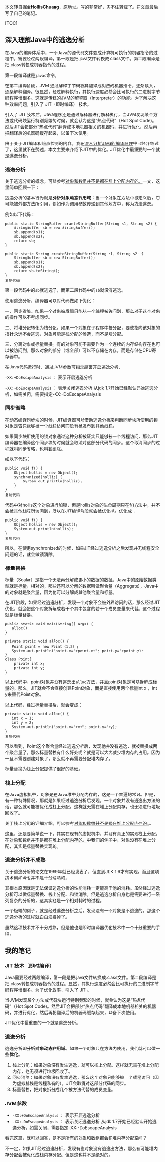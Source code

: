 #

本文转自掘金**HollisChuang**，[原地址](https://javadoop.com/post/AbstractQueuedSynchronizer)。写的非常好，忍不住转载了。在文章最后写了自己的笔记。

[TOC]



## 深入理解Java中的逃逸分析

在Java的编译体系中，一个Java的源代码文件变成计算机可执行的机器指令的过程中，需要经过两段编译，第一段是把.java文件转换成.class文件。第二段编译是把.class转换成机器指令的过程。

第一段编译就是`javac`命令。

在第二编译阶段，JVM 通过解释字节码将其翻译成对应的机器指令，逐条读入，逐条解释翻译。很显然，经过解释执行，其执行速度必然会比可执行的二进制字节码程序慢很多。这就是传统的JVM的解释器（Interpreter）的功能。为了解决这种效率问题，引入了 JIT（即时编译） 技术。

引入了 JIT 技术后，Java程序还是通过解释器进行解释执行，当JVM发现某个方法或代码块运行特别频繁的时候，就会认为这是“热点代码”（Hot Spot Code)。然后JIT会把部分“热点代码”翻译成本地机器相关的机器码，并进行优化，然后再把翻译后的机器码缓存起来，以备下次使用。

由于关于JIT编译和热点检测的内容，我在[深入分析Java的编译原理](https://link.juejin.im/?target=http%3A%2F%2Fwww.hollischuang.com%2Farchives%2F2322)中已经介绍过了，这里就不在赘述，本文主要来介绍下JIT中的优化。JIT优化中最重要的一个就是逃逸分析。

### 逃逸分析

关于逃逸分析的概念，可以参考[对象和数组并不是都在堆上分配内存的。](https://link.juejin.im/?target=http%3A%2F%2Fwww.hollischuang.com%2Farchives%2F2398)一文，这里简单回顾一下：

逃逸分析的基本行为就是**分析对象动态作用域**：当一个对象在方法中被定义后，它可能被外部方法所引用，例如作为调用参数传递到其他地方中，称为方法逃逸。

例如以下代码：

```
public static StringBuffer craeteStringBuffer(String s1, String s2) {
    StringBuffer sb = new StringBuffer();
    sb.append(s1);
    sb.append(s2);
    return sb;
}

public static String createStringBuffer(String s1, String s2) {
    StringBuffer sb = new StringBuffer();
    sb.append(s1);
    sb.append(s2);
    return sb.toString();
}
复制代码
```

第一段代码中的`sb`就逃逸了，而第二段代码中的`sb`就没有逃逸。

使用逃逸分析，编译器可以对代码做如下优化：

一、同步省略。如果一个对象被发现只能从一个线程被访问到，那么对于这个对象的操作可以不考虑同步。

二、将堆分配转化为栈分配。如果一个对象在子程序中被分配，要使指向该对象的指针永远不会逃逸，对象可能是栈分配的候选，而不是堆分配。

三、分离对象或标量替换。有的对象可能不需要作为一个连续的内存结构存在也可以被访问到，那么对象的部分（或全部）可以不存储在内存，而是存储在CPU寄存器中。

在Java代码运行时，通过JVM参数可指定是否开启逃逸分析，

`-XX:+DoEscapeAnalysis` ： 表示开启逃逸分析

`-XX:-DoEscapeAnalysis` ： 表示关闭逃逸分析 从jdk 1.7开始已经默认开始逃逸分析，如需关闭，需要指定-XX:-DoEscapeAnalysis

### 同步省略

在动态编译同步块的时候，JIT编译器可以借助逃逸分析来判断同步块所使用的锁对象是否只能够被一个线程访问而没有被发布到其他线程。

如果同步块所使用的锁对象通过这种分析被证实只能够被一个线程访问，那么JIT编译器在编译这个同步块的时候就会取消对这部分代码的同步。这个取消同步的过程就叫同步省略，也叫[锁消除](https://link.juejin.im/?target=http%3A%2F%2Fwww.hollischuang.com%2Farchives%2F2344)。

如以下代码：

```
public void f() {
    Object hollis = new Object();
    synchronized(hollis) {
        System.out.println(hollis);
    }
}
复制代码
```

代码中对hollis这个对象进行加锁，但是hollis对象的生命周期只在f()方法中，并不会被其他线程所访问到，所以在JIT编译阶段就会被优化掉。优化成：

```
public void f() {
    Object hollis = new Object();
    System.out.println(hollis);
}
复制代码
```

所以，在使用synchronized的时候，如果JIT经过逃逸分析之后发现并无线程安全问题的话，就会做锁消除。

### 标量替换

标量（Scalar）是指一个无法再分解成更小的数据的数据。Java中的原始数据类型就是标量。相对的，那些还可以分解的数据叫做聚合量（Aggregate），Java中的对象就是聚合量，因为他可以分解成其他聚合量和标量。

在JIT阶段，如果经过逃逸分析，发现一个对象不会被外界访问的话，那么经过JIT优化，就会把这个对象拆解成若干个其中包含的若干个成员变量来代替。这个过程就是标量替换。

```
public static void main(String[] args) {
   alloc();
}

private static void alloc() {
   Point point = new Point（1,2）;
   System.out.println("point.x="+point.x+"; point.y="+point.y);
}
class Point{
    private int x;
    private int y;
}
```

以上代码中，point对象并没有逃逸出`alloc`方法，并且point对象是可以拆解成标量的。那么，JIT就会不会直接创建Point对象，而是直接使用两个标量int x ，int y来替代Point对象。

以上代码，经过标量替换后，就会变成：

```
private static void alloc() {
   int x = 1;
   int y = 2;
   System.out.println("point.x="+x+"; point.y="+y);
}
复制代码
```

可以看到，Point这个聚合量经过逃逸分析后，发现他并没有逃逸，就被替换成两个聚合量了。那么标量替换有什么好处呢？就是可以大大减少堆内存的占用。因为一旦不需要创建对象了，那么就不再需要分配堆内存了。

标量替换为栈上分配提供了很好的基础。

### 栈上分配

在Java虚拟机中，对象是在Java堆中分配内存的，这是一个普遍的常识。但是，有一种特殊情况，那就是如果经过逃逸分析后发现，一个对象并没有逃逸出方法的话，那么就可能被优化成栈上分配。这样就无需在堆上分配内存，也无须进行垃圾回收了。

关于栈上分配的详细介绍，可以参考[对象和数组并不是都在堆上分配内存的。](https://link.juejin.im/?target=http%3A%2F%2Fwww.hollischuang.com%2Farchives%2F2398)。

这里，还是要简单说一下，其实在现有的虚拟机中，并没有真正的实现栈上分配，在[对象和数组并不是都在堆上分配内存的。](https://link.juejin.im/?target=http%3A%2F%2Fwww.hollischuang.com%2Farchives%2F2398)中我们的例子中，对象没有在堆上分配，其实是标量替换实现的。

### 逃逸分析并不成熟

关于逃逸分析的论文在1999年就已经发表了，但直到JDK 1.6才有实现，而且这项技术到如今也并不是十分成熟的。

其根本原因就是无法保证逃逸分析的性能消耗一定能高于他的消耗。虽然经过逃逸分析可以做标量替换、栈上分配、和锁消除。但是逃逸分析自身也是需要进行一系列复杂的分析的，这其实也是一个相对耗时的过程。

一个极端的例子，就是经过逃逸分析之后，发现没有一个对象是不逃逸的。那这个逃逸分析的过程就白白浪费掉了。

虽然这项技术并不十分成熟，但是他也是即时编译器优化技术中一个十分重要的手段。



## 我的笔记

###  JIT 技术（即时编译）

Java需要经过两段编译，第一段是把.java文件转换成.class文件。第二段编译是把.class转换成机器指令的过程。显然，其执行速度必然会比可执行的二进制字节码程序慢很多。为了优化效率，引入了 JIT 。

当JVM发现某个方法或代码块运行特别频繁的时候，就会认为这是“热点代码”（Hot Spot Code)。然后JIT会把部分“热点代码”翻译成本地机器相关的机器码，并进行优化，然后再把翻译后的机器码缓存起来，以备下次使用。

JIT优化中最重要的一个就是逃逸分析。

### 逃逸分析

逃逸分析即**分析对象动态作用域**。如果一个对象只在方法内使用，我们就可以做一些**优化**。

1. 栈上分配：如果对象没有发生逃逸，就可以栈上分配。这样就无需在堆上分配内存，也无须进行垃圾回收了。
2. 同步消除：如果对象没有发生逃逸，那么这个对象只能够被一个线程访问（因为虚拟机栈是线程私有的），JIT会取消对这部分代码的同步。
3. 标量替换，把对象拆分成几个被方法代替的成员变量。

### JVM参数

- `-XX:+DoEscapeAnalysis` ： 表示开启逃逸分析
- `-XX:-DoEscapeAnalysis` ： 表示关闭逃逸分析 从jdk 1.7开始已经默认开始逃逸分析，如需关闭，需要指定-XX:-DoEscapeAnalysis

看完这篇，就可以回答，是不是所有的对象和数组都会在堆内存分配空间？

不一定，如果JIT经过逃逸分析，发现有些对象没有逃逸出方法，那么有可能堆内存分配会被优化成栈内存分配。但是这也并不是绝对的。